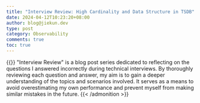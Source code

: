 ```yaml
---
title: "Interview Review: High Cardinality and Data Structure in TSDB"
date: 2024-04-12T10:23:20+08:00
author: blog@jiekun.dev
type: post
category: Observability
comments: true
toc: true
---
```


{{<admonition type=note title="Medium">}}
"Interview Review" is a blog post series dedicated to reflecting on the questions I answered incorrectly during technical interviews. By thoroughly reviewing each question and answer, my aim is to gain a deeper understanding of the topics and scenarios involved. It serves as a means to avoid overestimating my own performance and prevent myself from making similar mistakes in the future.
{{< /admonition >}}